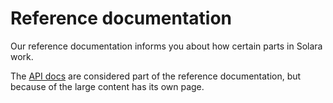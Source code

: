 # Reference documentation

Our reference documentation informs you about how certain parts in Solara work.

The [API docs](/api) are considered part of the reference documentation, but because of the
large content has its own page.
